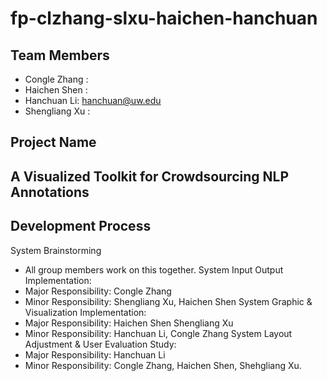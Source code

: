 fp-clzhang-slxu-haichen-hanchuan
================================
## Team Members
- Congle Zhang : 
- Haichen Shen :
- Hanchuan Li: hanchuan@uw.edu
- Shengliang Xu : 

## Project Name
## A Visualized Toolkit for Crowdsourcing NLP Annotations
## Development Process

System Brainstorming
- All group members work on this together.
System Input Output Implementation:
- Major Responsibility: Congle Zhang
- Minor Responsibility: Shengliang Xu, Haichen Shen
System Graphic & Visualization Implementation:
- Major Responsibility: Haichen Shen Shengliang Xu
- Minor Responsibility: Hanchuan Li, Congle Zhang
System Layout Adjustment & User Evaluation Study:
- Major Responsibility: Hanchuan Li
- Minor Responsibility: Congle Zhang, Haichen Shen, Shehgliang Xu.
